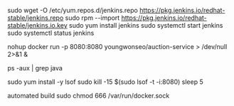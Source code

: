 


sudo wget -O /etc/yum.repos.d/jenkins.repo https://pkg.jenkins.io/redhat-stable/jenkins.repo
sudo rpm --import https://pkg.jenkins.io/redhat-stable/jenkins.io.key
sudo yum install jenkins
sudo systemctl start jenkins
sudo systemctl status jenkins


nohup docker run -p 8080:8080 youngwonseo/auction-service > /dev/null 2>&1 &





ps -aux | grep java

sudo yum install -y lsof
sudo kill -15 $(sudo lsof -t -i:8080)
sleep 5


automated build
sudo chmod 666 /var/run/docker.sock